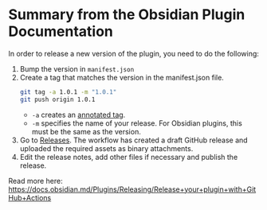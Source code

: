 # Summary from the Obsidian Plugin Documentation

In order to release a new version of the plugin, you need to do the following:

1. Bump the version in `manifest.json`
2. Create a tag that matches the version in the manifest.json file.
    ```bash
    git tag -a 1.0.1 -m "1.0.1"
    git push origin 1.0.1
    ```
    - `-a` creates an [annotated tag](https://git-scm.com/book/en/v2/Git-Basics-Tagging#_creating_tags).
    - `-m` specifies the name of your release. For Obsidian plugins, this must be the same as the version.
3. Go to [Releases](https://github.com/semmelsamu/obsidian-genmap/releases). The workflow has created a draft GitHub release and uploaded the required assets as binary attachments.
4. Edit the release notes, add other files if necessary and publish the release.

Read more here: https://docs.obsidian.md/Plugins/Releasing/Release+your+plugin+with+GitHub+Actions
